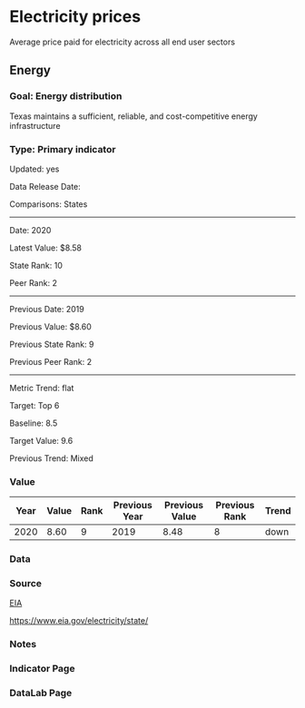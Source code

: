# Electricity prices

Average price paid for electricity across all end user sectors

## Energy

### Goal: Energy distribution

Texas maintains a sufficient, reliable, and cost-competitive energy infrastructure

### Type: Primary indicator

Updated: yes

Data Release Date: 

Comparisons: States

----

Date: 2020

Latest Value: $8.58

State Rank: 10

Peer Rank: 2

----

Previous Date:  2019

Previous Value: $8.60

Previous State Rank: 9

Previous Peer Rank: 2

----

Metric Trend: flat

Target: Top 6

Baseline: 8.5

Target Value: 9.6

Previous Trend: Mixed



### Value

| Year      |  Value      | Rank        | Previous Year | Previous Value | Previous Rank | Trend | 
| ----------- | ----------- | ----------- | ----------- | ----------- | ----------- | -----------|
|   2020      |  8.60       |  9          |      2019   |   8.48      |      8      |    down    | 

### Data

### Source

[EIA](https://www.eia.gov/electricity/sales_revenue_price/)

https://www.eia.gov/electricity/state/

### Notes


### Indicator Page


### DataLab Page
